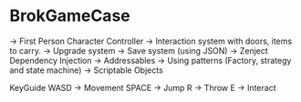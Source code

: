# BrokGameCase

-> First Person Character Controller
-> Interaction system with doors, items to carry.
-> Upgrade system
-> Save system (using JSON)
-> Zenject Dependency Injection
-> Addressables
-> Using patterns (Factory, strategy and state machine)
-> Scriptable Objects

KeyGuide
WASD -> Movement
SPACE -> Jump
R -> Throw
E -> Interact



